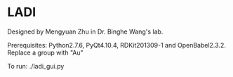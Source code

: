 # LADI
Designed by Mengyuan Zhu in Dr. Binghe Wang's lab.

Prerequisites: 
Python2.7.6, PyQt4.10.4, RDKit201309-1 and OpenBabel2.3.2.
Replace a group with "Au"

To run: ./ladi_gui.py

